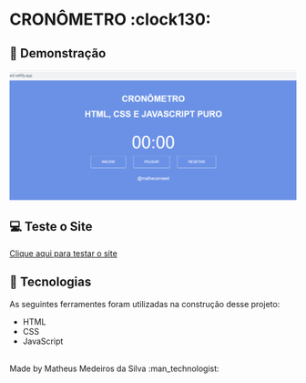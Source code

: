 <div align=”center”><h1>CRONÔMETRO :clock130:</h1></div>


## :camera_flash: Demonstração
<img src='./img/cronometro.gif'></img>

## :computer: Teste o Site
<a href="https://calculadorameed.netlify.app/">Clique aqui para testar o site</a>

## :rocket: Tecnologias

As seguintes ferramentes foram utilizadas na construção desse projeto:

- HTML
- CSS
- JavaScript

<br>
    Made by Matheus Medeiros da Silva :man_technologist:
